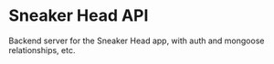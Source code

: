# Sneaker Head API

Backend server for the Sneaker Head app, with auth and mongoose relationships, etc.